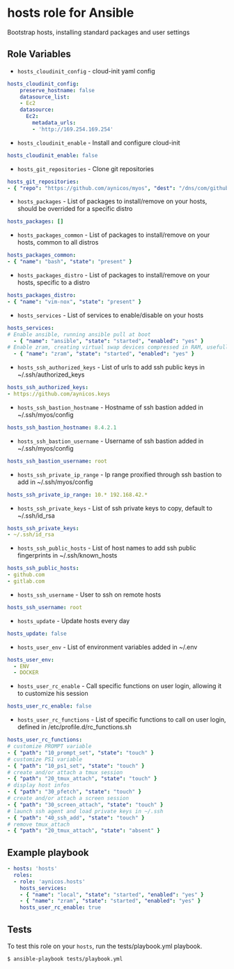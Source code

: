 # hosts role for Ansible

Bootstrap hosts, installing standard packages and user settings

## Role Variables

* `hosts_cloudinit_config` - cloud-init yaml config

``` yaml
hosts_cloudinit_config:
    preserve_hostname: false
    datasource_list:
    - Ec2
    datasource:
      Ec2:
        metadata_urls:
        - 'http://169.254.169.254'
```

* `hosts_cloudinit_enable` - Install and configure cloud-init

``` yaml
hosts_cloudinit_enable: false
```

* `hosts_git_repositories` - Clone git repositories

``` yaml
hosts_git_repositories:
- { "repo": "https://github.com/aynicos/myos", "dest": "/dns/com/github/aynicos/myos", "key_file": "~/.ssh/id_rsa", "version": "master" }
```

* `hosts_packages` - List of packages to install/remove on your hosts, should be overrided for a specific distro

``` yaml
hosts_packages: []
```

* `hosts_packages_common` - List of packages to install/remove on your hosts, common to all distros

``` yaml
hosts_packages_common:
- { "name": "bash", "state": "present" }
```

* `hosts_packages_distro` - List of packages to install/remove on your hosts, specific to a distro

``` yaml
hosts_packages_distro:
- { "name": "vim-nox", "state": "present" }
```

* `hosts_services` - List of services to enable/disable on your hosts

``` yaml
hosts_services:
# Enable ansible, running ansible pull at boot
  - { "name": "ansible", "state": "started", "enabled": "yes" }
# Enable zram, creating virtual swap devices compressed in RAM, usefull on hosts without physical swap to increase performances
  - { "name": "zram", "state": "started", "enabled": "yes" }
```

* `hosts_ssh_authorized_keys` - List of urls to add ssh public keys in ~/.ssh/authorized_keys

``` yaml
hosts_ssh_authorized_keys:
- https://github.com/aynicos.keys
```

* `hosts_ssh_bastion_hostname` - Hostname of ssh bastion added in ~/.ssh/myos/config

``` yaml
hosts_ssh_bastion_hostname: 8.4.2.1
```

* `hosts_ssh_bastion_username` - Username of ssh bastion added in ~/.ssh/myos/config

``` yaml
hosts_ssh_bastion_username: root
```

* `hosts_ssh_private_ip_range` - Ip range proxified through ssh bastion to add in ~/.ssh/myos/config

``` yaml
hosts_ssh_private_ip_range: 10.* 192.168.42.*
```

* `hosts_ssh_private_keys` - List of ssh private keys to copy, default to ~/.ssh/id_rsa

``` yaml
hosts_ssh_private_keys:
- ~/.ssh/id_rsa
```

* `hosts_ssh_public_hosts` - List of host names to add ssh public fingerprints in ~/.ssh/known_hosts

``` yaml
hosts_ssh_public_hosts:
- github.com
- gitlab.com
```

* `hosts_ssh_username` - User to ssh on remote hosts

``` yaml
hosts_ssh_username: root
```

* `hosts_update` - Update hosts every day

``` yaml
hosts_update: false
```

* `hosts_user_env` - List of environment variables added in ~/.env

``` yaml
hosts_user_env:
  - ENV
  - DOCKER
```

* `hosts_user_rc_enable` - Call specific functions on user login, allowing it to customize his session

``` yaml
hosts_user_rc_enable: false
```

* `hosts_user_rc_functions` - List of specific functions to call on user login, defined in /etc/profile.d/rc_functions.sh

``` yaml
hosts_user_rc_functions:
# customize PROMPT variable
- { "path": "10_prompt_set", "state": "touch" }
# customize PS1 variable
- { "path": "10_ps1_set", "state": "touch" }
# create and/or attach a tmux session
- { "path": "20_tmux_attach", "state": "touch" }
# display host infos
- { "path": "30_pfetch", "state": "touch" }
# create and/or attach a screen session
- { "path": "30_screen_attach", "state": "touch" }
# launch ssh agent and load private keys in ~/.ssh
- { "path": "40_ssh_add", "state": "touch" }
# remove tmux_attach
- { "path": "20_tmux_attach", "state": "absent" }
```

## Example playbook

``` yaml
- hosts: 'hosts'
  roles:
  - role: 'aynicos.hosts'
    hosts_services:
    - { "name": "local", "state": "started", "enabled": "yes" }
    - { "name": "zram", "state": "started", "enabled": "yes" }
    hosts_user_rc_enable: true
```

## Tests

To test this role on your `hosts`, run the tests/playbook.yml playbook.

``` bash
$ ansible-playbook tests/playbook.yml
```
